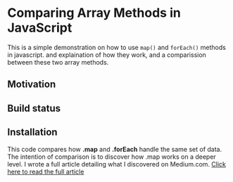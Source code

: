 # Comparing Array Methods in JavaScript

This is a simple demonstration on how to use ```map()``` and ```forEach()``` methods in javascript. and explaination of how they work, and a comparission between these two array methods.

## Motivation

## Build status

## Installation







This code compares how **.map** and **.forEach** handle the same set of data. The intention of comparison is to discover how .map works on a deeper level. I wrote a full article detailing what I discovered on Medium.com. [Click here to read the full article](https://medium.com/@petertumulty/the-power-of-the-map-method-4db6b1a73655) 
